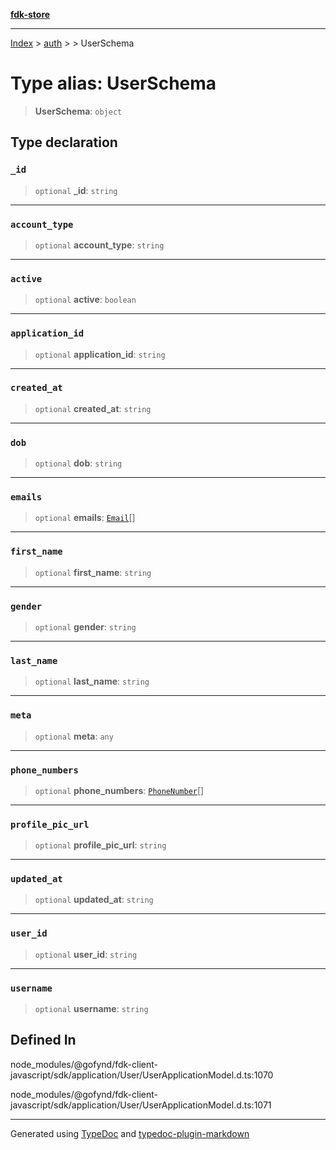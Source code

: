 [**fdk-store**](../../../README.md)
***

[Index](../../../API.md) > [auth](../../README.md) > [<internal>](../README.md) > UserSchema

# Type alias: UserSchema

> **UserSchema**: `object`

## Type declaration

### `_id`

> `optional` **\_id**: `string`

***

### `account_type`

> `optional` **account\_type**: `string`

***

### `active`

> `optional` **active**: `boolean`

***

### `application_id`

> `optional` **application\_id**: `string`

***

### `created_at`

> `optional` **created\_at**: `string`

***

### `dob`

> `optional` **dob**: `string`

***

### `emails`

> `optional` **emails**: [`Email`](type-alias.Email.md)[]

***

### `first_name`

> `optional` **first\_name**: `string`

***

### `gender`

> `optional` **gender**: `string`

***

### `last_name`

> `optional` **last\_name**: `string`

***

### `meta`

> `optional` **meta**: `any`

***

### `phone_numbers`

> `optional` **phone\_numbers**: [`PhoneNumber`](type-alias.PhoneNumber.md)[]

***

### `profile_pic_url`

> `optional` **profile\_pic\_url**: `string`

***

### `updated_at`

> `optional` **updated\_at**: `string`

***

### `user_id`

> `optional` **user\_id**: `string`

***

### `username`

> `optional` **username**: `string`

## Defined In

node\_modules/@gofynd/fdk-client-javascript/sdk/application/User/UserApplicationModel.d.ts:1070

node\_modules/@gofynd/fdk-client-javascript/sdk/application/User/UserApplicationModel.d.ts:1071

***
Generated using [TypeDoc](https://typedoc.org/) and [typedoc-plugin-markdown](https://www.npmjs.com/package/typedoc-plugin-markdown)
